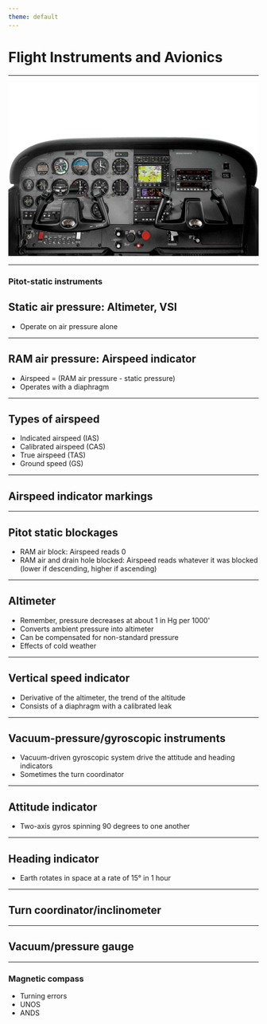 ```yaml
---
theme: default
---
```


# Flight Instruments and Avionics

---

![alt text](images/image-70.png)

---

### Pitot-static instruments

## Static air pressure: Altimeter, VSI

- Operate on air pressure alone

---

## RAM air pressure: Airspeed indicator

- Airspeed = (RAM air pressure - static pressure)
- Operates with a diaphragm

---

## Types of airspeed

- Indicated airspeed (IAS)
- Calibrated airspeed (CAS)
- True airspeed (TAS)
- Ground speed (GS)

---

## Airspeed indicator markings

---

## Pitot static blockages

- RAM air block: Airspeed reads 0
- RAM air and drain hole blocked: Airspeed reads whatever it was blocked (lower if descending, higher if ascending)

---

## Altimeter

- Remember, pressure decreases at about 1 in Hg per 1000'
- Converts ambient pressure into altimeter
- Can be compensated for non-standard pressure
- Effects of cold weather

---

## Vertical speed indicator

- Derivative of the altimeter, the trend of the altitude
- Consists of a diaphragm with a calibrated leak

---

## Vacuum-pressure/gyroscopic instruments

- Vacuum-driven gyroscopic system drive the attitude and heading indicators
- Sometimes the turn coordinator

---

## Attitude indicator

- Two-axis gyros spinning 90 degrees to one another

---

## Heading indicator

- Earth rotates in space at a rate of 15° in 1 hour

---

## Turn coordinator/inclinometer

---

## Vacuum/pressure gauge

---

### Magnetic compass

- Turning errors
- UNOS
- ANDS
